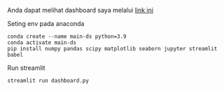 Anda dapat melihat dashboard saya melalui [link ini](https://bike-indra.streamlit.app/)

Seting env pada anaconda
```
conda create --name main-ds python=3.9
conda activate main-ds
pip install numpy pandas scipy matplotlib seaborn jupyter streamlit babel

```
Run streamlit
```
streamlit run dashboard.py
```
